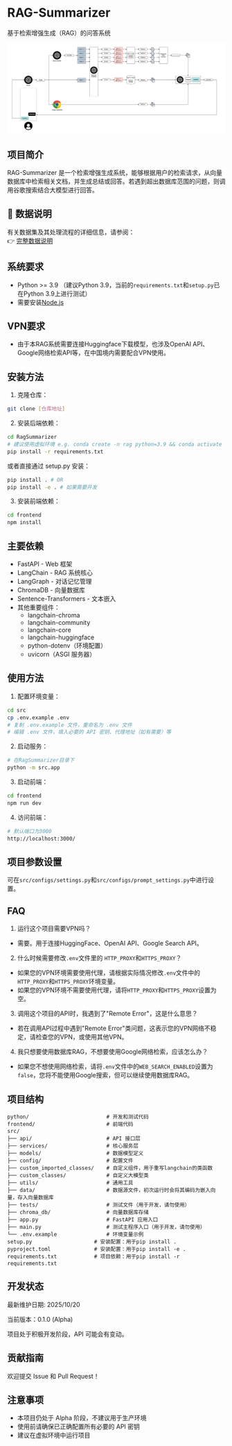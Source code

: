 # RAG-Summarizer

基于检索增强生成（RAG）的问答系统

![完整流程图](assets/Pipeline.png)

## 项目简介

RAG-Summarizer 是一个检索增强生成系统，能够根据用户的检索请求，从向量数据库中检索相关文档，并生成总结或回答。若遇到超出数据库范围的问题，则调用谷歌搜索结合大模型进行回答。

## 📁 数据说明

有关数据集及其处理流程的详细信息，请参阅：  
👉 [完整数据说明](assets/docs/data_description.md)

## 系统要求

- Python >= 3.9 （建议Python 3.9，当前的`requirements.txt`和`setup.py`已在Python 3.9上进行测试） 
- 需要安装[Node.js](https://nodejs.org/en/download)

## VPN要求
- 由于本RAG系统需要连接Huggingface下载模型，也涉及OpenAI API、Google网络检索API等，在中国境内需要配合VPN使用。

## 安装方法

1. 克隆仓库：
```bash
git clone [仓库地址]
```

2. 安装后端依赖：
```bash
cd RagSummarizer
# 建议使用虚拟环境 e.g. conda create -n rag python=3.9 && conda activate rag
pip install -r requirements.txt
```

或者直接通过 setup.py 安装：
```bash
pip install . # OR
pip install -e . # 如果需要开发
```

3. 安装前端依赖：
```bash
cd frontend
npm install
```

## 主要依赖

- FastAPI - Web 框架
- LangChain - RAG 系统核心
- LangGraph - 对话记忆管理
- ChromaDB - 向量数据库
- Sentence-Transformers - 文本嵌入
- 其他重要组件：
  - langchain-chroma
  - langchain-community
  - langchain-core
  - langchain-huggingface
  - python-dotenv（环境配置）
  - uvicorn（ASGI 服务器）

## 使用方法

1. 配置环境变量：
```bash
cd src
cp .env.example .env
# 复制 .env.example 文件，重命名为 .env 文件
# 编辑 .env 文件，填入必要的 API 密钥、代理地址（如有需要）等
```

2. 启动服务：
```bash
# 在RagSummarizer目录下
python -m src.app
```

3. 启动前端：
```bash
cd frontend
npm run dev
```

4. 访问前端：
```bash
# 默认端口为3000
http://localhost:3000/
```


## 项目参数设置

可在`src/configs/settings.py`和`src/configs/prompt_settings.py`中进行设置。


## FAQ

1. 运行这个项目需要VPN吗？

- 需要。用于连接HuggingFace、OpenAI API、Google Search API。

2. 什么时候需要修改`.env`文件里的 `HTTP_PROXY`和`HTTPS_PROXY`？

- 如果您的VPN环境需要使用代理，请根据实际情况修改`.env`文件中的`HTTP_PROXY`和`HTTPS_PROXY`环境变量。
- 如果您的VPN环境不需要使用代理，请将`HTTP_PROXY`和`HTTPS_PROXY`设置为空。

3. 调用这个项目的API时，我遇到了"Remote Error"，这是什么意思？

- 若在调用API过程中遇到"Remote Error"类问题，这表示您的VPN网络不稳定，请检查您的VPN，或使用其他VPN。

4. 我只想要使用数据库RAG，不想要使用Google网络检索，应该怎么办？

- 如果您不想使用网络检索，请将`.env`文件中的`WEB_SEARCH_ENABLED`设置为`false`，您将不能使用Google搜索，但可以继续使用数据库RAG。



## 项目结构

```
python/                         # 开发和测试代码
frontend/                       # 前端代码
src/
├── api/                        # API 接口层
├── services/                   # 核心服务层
├── models/                     # 数据模型定义
├── config/                     # 配置文件
├── custom_imported_classes/    # 自定义组件，用于重写langchain的类函数
├── custom_classes/             # 自定义大模型类
├── utils/                      # 通用工具
├── data/                       # 数据源文件，初次运行时会将其编码为嵌入向量，存入向量数据库
├── tests/                      # 测试文件（用于开发，请勿使用）
├── chroma_db/                  # 向量数据库存储
├── app.py                      # FastAPI 应用入口
├── main.py                     # 测试主程序入口（用于开发，请勿使用）
└── .env.example                # 环境变量示例
setup.py                    # 安装配置：用于pip install .
pyproject.toml              # 安装配置：用于pip install -e .
requirements.txt            # 项目依赖：用于pip install -r requirements.txt
```


## 开发状态

最新维护日期: 2025/10/20

当前版本：0.1.0 (Alpha)

项目处于积极开发阶段，API 可能会有变动。

## 贡献指南

欢迎提交 Issue 和 Pull Request！

## 注意事项

- 本项目仍处于 Alpha 阶段，不建议用于生产环境
- 使用前请确保已正确配置所有必要的 API 密钥
- 建议在虚拟环境中运行项目
